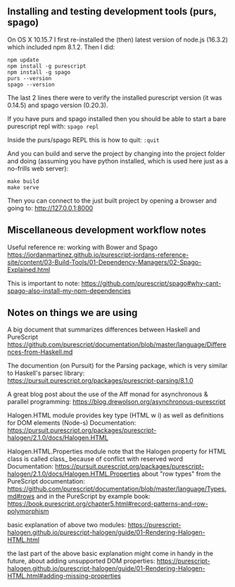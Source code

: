 ## Installing and testing development tools (purs, spago)

On OS X 10.15.7 I first re-installed the (then) latest version of node.js (16.3.2) which included npm 8.1.2. Then I did:
```
npm update
npm install -g purescript
npm install -g spago
purs --version
spago --version
```
The last 2 lines there were to verify the installed purescript version (it was 0.14.5) and spago version (0.20.3).

If you have purs and spago installed then you should be able to start a bare purescript repl with: ```spago repl```

Inside the purs/spago REPL this is how to quit: ```:quit```

And you can build and serve the project by changing into the project folder and doing (assuming you have python installed, which is used here just as a no-frills web server):
```
make build
make serve
````

Then you can connect to the just built project by opening a browser and going to: http://127.0.0.1:8000

## Miscellaneous development workflow notes

Useful reference re: working with Bower and Spago
https://jordanmartinez.github.io/purescript-jordans-reference-site/content/03-Build-Tools/01-Dependency-Managers/02-Spago-Explained.html

This is important to note:
https://github.com/purescript/spago#why-cant-spago-also-install-my-npm-dependencies


## Notes on things we are using

A big document that summarizes differences between Haskell and PureScript
https://github.com/purescript/documentation/blob/master/language/Differences-from-Haskell.md

The documention (on Pursuit) for the Parsing package, which is very similar to Haskell's parsec library:
https://pursuit.purescript.org/packages/purescript-parsing/8.1.0

A great blog post about the use of the Aff monad for asynchronous & parallel programming:
https://blog.drewolson.org/asynchronous-purescript



Halogen.HTML module
provides key type (HTML w i) as well as definitions for DOM elements (Node-s)
Documentation: https://pursuit.purescript.org/packages/purescript-halogen/2.1.0/docs/Halogen.HTML

Halogen.HTML.Properties module
note that the Halogen property for HTML class is called class_ because of conflict with reserved word
Documentation: https://pursuit.purescript.org/packages/purescript-halogen/2.1.0/docs/Halogen.HTML.Properties
about "row types" from the PureScript documentation: https://github.com/purescript/documentation/blob/master/language/Types.md#rows
and in the PureScript by example book: https://book.purescript.org/chapter5.html#record-patterns-and-row-polymorphism

basic explanation of above two modules:
https://purescript-halogen.github.io/purescript-halogen/guide/01-Rendering-Halogen-HTML.html

the last part of the above basic explanation might come in handy in the future, about adding unsupported DOM properties:
https://purescript-halogen.github.io/purescript-halogen/guide/01-Rendering-Halogen-HTML.html#adding-missing-properties
